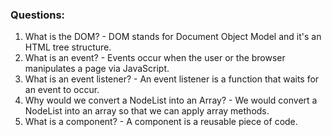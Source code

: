 ### Questions:
1. What is the DOM? - DOM stands for Document Object Model and it's an HTML tree structure.
2. What is an event? - Events occur when the user or the browser manipulates a page via JavaScript. 
3. What is an event listener? - An event listener is a function that waits for an event to occur. 
4. Why would we convert a NodeList into an Array? - We would convert a NodeList into an array so that we can apply array methods. 
5. What is a component?  - A component is a reusable piece of code. 
